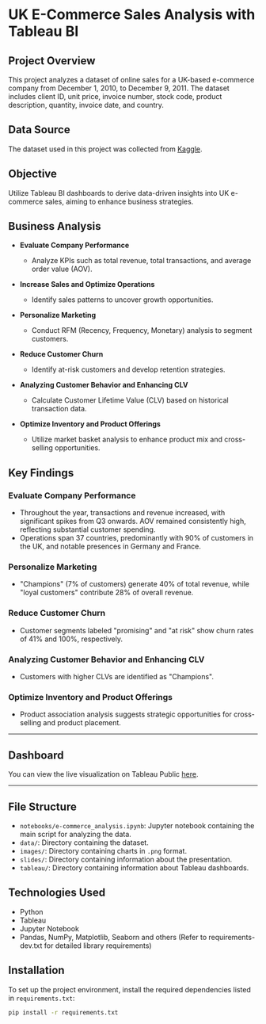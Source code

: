 # UK E-Commerce Sales Analysis with Tableau BI

## Project Overview

This project analyzes a dataset of online sales for a UK-based e-commerce company from December 1, 2010, to December 9, 2011. The dataset includes client ID, unit price, invoice number, stock code, product description, quantity, invoice date, and country.

## Data Source

The dataset used in this project was collected from [Kaggle](https://www.kaggle.com/datasets/thedevastator/online-retail-transaction-data).

## Objective

Utilize Tableau BI dashboards to derive data-driven insights into UK e-commerce sales, aiming to enhance business strategies.

## Business Analysis

- **Evaluate Company Performance**
  - Analyze KPIs such as total revenue, total transactions, and average order value (AOV).
  
- **Increase Sales and Optimize Operations**
  - Identify sales patterns to uncover growth opportunities.
  
- **Personalize Marketing**
  - Conduct RFM (Recency, Frequency, Monetary) analysis to segment customers.
  
- **Reduce Customer Churn**
  - Identify at-risk customers and develop retention strategies.
  
- **Analyzing Customer Behavior and Enhancing CLV**
  - Calculate Customer Lifetime Value (CLV) based on historical transaction data.
  
- **Optimize Inventory and Product Offerings**
  - Utilize market basket analysis to enhance product mix and cross-selling opportunities.

## Key Findings

### Evaluate Company Performance
- Throughout the year, transactions and revenue increased, with significant spikes from Q3 onwards. AOV remained consistently high, reflecting substantial customer spending.
- Operations span 37 countries, predominantly with 90% of customers in the UK, and notable presences in Germany and France.

### Personalize Marketing
- "Champions" (7% of customers) generate 40% of total revenue, while "loyal customers" contribute 28% of overall revenue.

### Reduce Customer Churn
- Customer segments labeled "promising" and "at risk" show churn rates of 41% and 100%, respectively.

### Analyzing Customer Behavior and Enhancing CLV
- Customers with higher CLVs are identified as "Champions".

### Optimize Inventory and Product Offerings
- Product association analysis suggests strategic opportunities for cross-selling and product placement.

---

## Dashboard 

You can view the live visualization on Tableau Public [here](https://public.tableau.com/views/RETAILSHOPANALYSIS/SALESDASHBOARD?%3Aembed=yes&%3AshowVizHome=no&%3Atoolbar=no&%3Atabs=no&%3Anoheader=yes#1). 

---

## File Structure

- `notebooks/e-commerce_analysis.ipynb`: Jupyter notebook containing the main script for analyzing the data.
- `data/`: Directory containing the dataset.
- `images/`: Directory containing charts in `.png` format.
- `slides/`: Directory containing information about the presentation.
- `tableau/`: Directory containing information about Tableau dashboards.

## Technologies Used

- Python
- Tableau
- Jupyter Notebook
- Pandas, NumPy, Matplotlib, Seaborn and others (Refer to requirements-dev.txt for detailed library requirements)

## Installation

To set up the project environment, install the required dependencies listed in `requirements.txt`:

```bash
pip install -r requirements.txt

